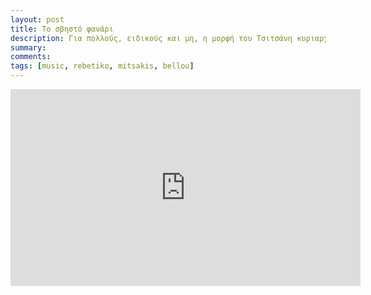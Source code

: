 ```yaml
---
layout: post
title: Το σβηστό φανάρι
description: Για πολλούς, ειδικούς και μη, η μορφή του Τσιτσάνη κυριαρχεί στο λαϊκό τραγούδι του 20ου αιώνα. Για μένα ισάξιος του Τσιτσάνη ήταν ο Γιώργος Μητσάκης, ένας ολοκληρωμένος τραγουδοποιός ο οποίος συνήθως έγραφε και την μουσική και τους στίχους στα τραγούδια του, ενώ στίχους έδινε και σε άλλους συνθέτες.
summary: 
comments: 
tags: [music, rebetiko, mitsakis, bellou]
---
```


<div class="youtube-embed-container">
    <iframe width="560" height="315" src="https://www.youtube.com/embed/_PGMS6BQz5Y" title="YouTube video player" frameborder="0" allow="accelerometer; autoplay; clipboard-write; encrypted-media; gyroscope; picture-in-picture" allowfullscreen></iframe>
</div>
